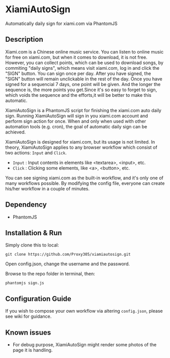 # XiamiAutoSign
Automatically daily sign for xiami.com via PhantomJS

## Description

Xiami.com is a Chinese online music service. You can listen to online music for free on xiami.com, but when it comes to download, it is not free. However, you can collect points, which can be used to download songs, by commiting "daily signs", which means visit xiami.com, log in and click the "SIGN" button. You can sign once per day. After you have signed, the "SIGN" button will remain unclickable in the rest of the day. Once you have signed for a sequencial 7 days, one point will be given. And the longer the sequence is, the more points you get.Since it's so easy to forget to sign, which voids the sequence and the efforts,it will be better to make this automatic. 

XiamiAutoSign is a PhantomJS script for finishing the xiami.com auto daily sign. Running XiamiAutoSign will sign in you xiami.com account and perform sign action for once. When and only when used with other automation tools (e.g. cron), the goal of automatic daily sign can be achieved.

XiamiAutoSign is designed for xiami.com, but its usage is not limited. In theory, XiamiAutoSign applies to any browser workflow which consist of two actions: `Input` and `Click`.

- `Input` : Input contents in elements like \<textarea\>, \<input\>, etc.
- `Click` : Clicking some elements, like \<a\>, \<button\>, etc.

You can see signing xiami.com as the built-in workflow, and it's only one of many workflows possible. By modifying the config file, everyone can create his/her workflow in a couple of minutes.

## Dependency

- PhantomJS

## Installation & Run

Simply clone this to local:

    git clone https://github.com/Proxy305/xiamiautosign.git

Open config.json, change the username and the password.

Browse to the repo folder in terminal, then:

    phantomjs sign.js

## Configuration Guide

If you wish to compose your own workflow via altering `config.json`, please see wiki for guidance.

## Known issues

- For debug purpose, XiamiAutoSign might render some photos of the page it is handling.



